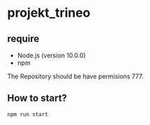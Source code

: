 # projekt_trineo

## require

- Node.js (version 10.0.0)
- npm 

The Repository should be have permisions 777.

## How to start?

```
npm run start
```
